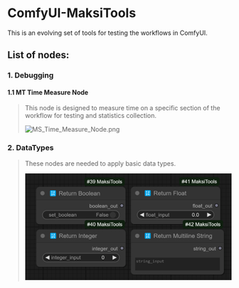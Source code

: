 # ComfyUI-MaksiTools
This is an evolving set of tools for testing the workflows in ComfyUI.

## List of nodes:
### 1. Debugging 
#### 1.1 MT Time Measure Node
> This node is designed to measure time on a specific section of the workflow for testing and statistics collection.
> 
> ![MS_Time_Measure_Node.png](images/MS_Time_Measure_Node.png)

### 2. DataTypes
> These nodes are needed to apply basic data types.
> 
> ![DataTypes.png](images/DataTypes.png)
